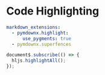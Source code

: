 # Code Highlighting

```yaml
markdown_extensions:
  - pymdownx.highlight:
      use_pygments: true
  - pymdownx.superfences
```

```js
document$.subscribe(() => {
  hljs.highlightAll();
});
```
